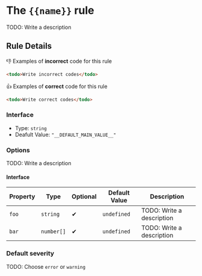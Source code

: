 # The `{{name}}` rule

TODO: Write a description

## Rule Details

👎 Examples of **incorrect** code for this rule

```html
<todo>Write incorrect codes</todo>
```

👍 Examples of **correct** code for this rule

```html
<todo>Write correct codes</todo>
```

### Interface

- Type: `string`
- Deafult Value: `"__DEFAULT_MAIN_VALUE__"`

### Options

TODO: Write a description

#### Interface

| Property | Type       | Optional | Default Value | Description               |
| -------- | ---------- | -------- | ------------- | ------------------------- |
| `foo`    | `string`   | ✔        | `undefined`   | TODO: Write a description |
| `bar`    | `number[]` | ✔        | `undefined`   | TODO: Write a description |

### Default severity

TODO: Choose `error` or `warning`
